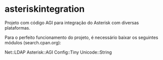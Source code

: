 # asteriskintegration
Projeto com código AGI para integração do Asterisk com diversas plataformas. 


Para o perfeito funcionamento do projeto, é necessário baixar os seguintes módulos (search.cpan.org):

Net::LDAP
Asterisk::AGI
Config::Tiny
Unicode::String


